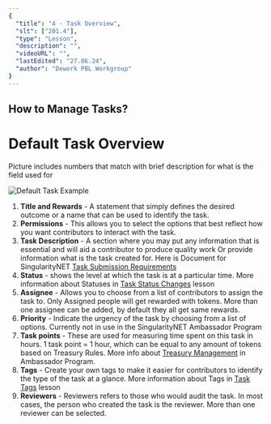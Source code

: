 ```yaml
---
{
  "title": "4 - Task Overview",
  "slt": ["201.4"],
  "type": "Lesson",
  "description": "",
  "videoURL": "",
  "lastEdited": "27.06.24",
  "author": "Dework PBL Workgroup"
}
---
```


## How to Manage Tasks?
# Default Task Overview

Picture includes numbers that match with brief description for what is the field used for

![Default Task Example](/Dework_PBL_Pictures/Module_201/Task_Overview_Window.png)

1.  **Title and Rewards** - A statement that simply defines the desired outcome or a name that can be used to identify the task.
2.  **Permissions** - This allows you to select the options that best reflect how you want contributors to interact with the task.
3.  **Task Description** - A section where you may put any information that is essential and will aid a contributor to produce quality work Or provide information what is the task created for.
    Here is Document for SingularityNET [Task Submission Requirements](https://docs.google.com/document/d/1NYqDGtvbLqFXg8AMd4qujP7SX3RGmkMzTfSdvjyblFc/edit?usp=sharing)
4.  **Status** - shows the level at which the task is at a particular time.
    More information about Statuses in [Task Status Changes](/course/module/201/2019) lesson
5.  **Assignee** - Allows you to choose from a list of contributors to assign the task to.
    Only Assigned people will get rewarded with tokens.
    More than one assignee can be added, by default they all get same rewards.
6.  **Priority** - Indicate the urgency of the task by choosing from a list of options.
    Currently not in use in the SingularityNET Ambassador Program
7.  **Task points** - These are used for measuring time spent on this task in hours.
    1 task point = 1 hour, which can be equal to any amount of tokens based on Treasury Rules.
    More info about [Treasury Management](https://snet-ambassadors.gitbook.io/home/group-1/treasury-management) in Ambassador Program.
8.  **Tags** - Create your own tags to make it easier for contributors to identify the type of the task at a glance.
    More information about Tags in [Task Tags](/course/module/201/2018) lesson
9.  **Reviewers** - Reviewers refers to those who would audit the task.
    In most cases, the person who created the task is the reviewer.
    More than one reviewer can be selected.